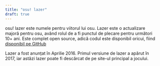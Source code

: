 ```yaml
---
title: "osu! lazer"
draft: true
---
```


osu! lazer este numele pentru viitorul lui osu.
Lazer este o actualizare majoră pentru osu, având rolul de a fi punctul de plecare pentru următori 10+ ani.
Este complet open source, adică codul este disponibil oricui, fiind [disponibil pe GitHub](https://github.com/ppy/osu)

Lazer a fost anunțat în Aprilie 2016.
Primul versiune de lazer a apărut în 2017, iar astăzi lazer poate fi descărcat de pe site-ul principal a jocului.
